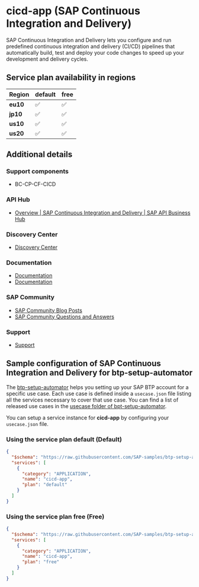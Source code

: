 # cicd-app (SAP Continuous Integration and Delivery)

SAP Continuous Integration and Delivery lets you configure and run predefined continuous integration and delivery (CI/CD) pipelines that automatically build, test and deploy your code changes to speed up your development and delivery cycles.

## Service plan availability in regions

| Region | default | free |
|--------|---------|------|
|  **eu10** | ✅ | ✅ |
|  **jp10** | ✅ | ✅ |
|  **us10** | ✅ | ✅ |
|  **us20** | ✅ | ✅ |

## Additional details

### Support components

- BC-CP-CF-CICD

### API Hub

- [Overview | SAP Continuous Integration and Delivery | SAP API Business Hub](https://api.sap.com/package/SAPContinuousIntegrationandDelivery/overview)

### Discovery Center

- [Discovery Center](https://discovery-center.cloud.sap/serviceCatalog/continuous-integration--delivery?region=all)

### Documentation

- [Documentation](https://help.sap.com/docs/CONTINUOUS_DELIVERY/99c72101f7ee40d0b2deb4df72ba1ad3/618ca03fdca24e56924cc87cfbb7673a.html)
- [Documentation](https://help.sap.com/docs/CONTINUOUS_DELIVERY)

### SAP Community

- [SAP Community Blog Posts](https://community.sap.com/search/?ct=blog&q=SAP%20Continuous%20Integration%20and%20Delivery)
- [SAP Community Questions and Answers](https://community.sap.com/search/?ct=qa&q=SAP%20Continuous%20Integration%20and%20Delivery)

### Support

- [Support](https://help.sap.com/docs/CONTINUOUS_DELIVERY/99c72101f7ee40d0b2deb4df72ba1ad3/6e10ad426e434180a0c62d4e7b6115bc.html)

## Sample configuration of **SAP Continuous Integration and Delivery** for btp-setup-automator

The [btp-setup-automator](https://github.com/SAP-samples/btp-setup-automator) helps you setting up your SAP BTP account for a specific use case. Each use case is defined inside a `usecase.json` file listing all the services necessary to cover that use case. You can find a list of released use cases in the [usecase folder of bpt-setup-automator](https://github.com/SAP-samples/btp-setup-automator/tree/main/usecases).

You can setup a service instance for **cicd-app** by configuring your `usecase.json` file.

### Using the service plan **default** (Default)

```json
{
  "$schema": "https://raw.githubusercontent.com/SAP-samples/btp-setup-automator/main/libs/btpsa-usecase.json",
  "services": [
    {
      "category": "APPLICATION",
      "name": "cicd-app",
      "plan": "default"
    }
  ]
}
```

### Using the service plan **free** (Free)

```json
{
  "$schema": "https://raw.githubusercontent.com/SAP-samples/btp-setup-automator/main/libs/btpsa-usecase.json",
  "services": [
    {
      "category": "APPLICATION",
      "name": "cicd-app",
      "plan": "free"
    }
  ]
}
```
